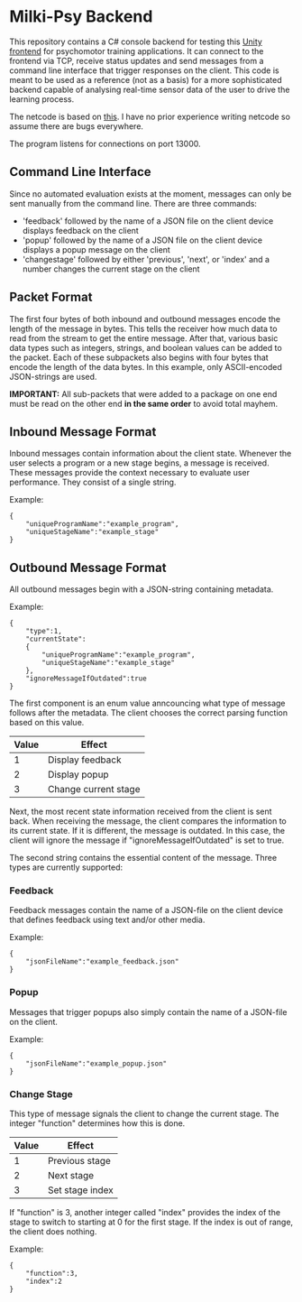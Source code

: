 # Milki-Psy Backend

This repository contains a C# console backend for testing this [Unity frontend](https://github.com/arthurkehrwald/MilkiPsyFrontend) for psychomotor training applications. It can connect to the frontend via TCP, receive status updates and send messages from a command line interface that trigger responses on the client. This code is meant to be used as a reference (not as a basis) for a more sophisticated backend capable of analysing real-time sensor data of the user to drive the learning process.

The netcode is based on [this](https://github.com/tom-weiland/tcp-udp-networking). I have no prior experience writing netcode so assume there are bugs everywhere.

The program listens for connections on port 13000.

## Command Line Interface

Since no automated evaluation exists at the moment, messages can only be sent manually from the command line. There are three commands:

- 'feedback' followed by the name of a JSON file on the client device displays feedback on the client
- 'popup' followed by the name of a JSON file on the client device displays a popup message on the client
- 'changestage' followed by either 'previous', 'next', or 'index' and a number changes the current stage on the client

## Packet Format

The first four bytes of both inbound and outbound messages encode the length of the message in bytes. This tells the receiver how much data to read from the stream to get the entire message. After that, various basic data types such as integers, strings, and boolean values can be added to the packet. Each of these subpackets also begins with four bytes that encode the length of the data bytes. In this example, only ASCII-encoded JSON-strings are used.

**IMPORTANT:** All sub-packets that were added to a package on one end must be read on the other end **in the same order** to avoid total mayhem.

## Inbound Message Format

Inbound messages contain information about the client state. Whenever the user selects a program or a new stage begins, a message is received. These messages provide the context necessary to evaluate user performance. They consist of a single string.

Example:
```
{
    "uniqueProgramName":"example_program",
    "uniqueStageName":"example_stage"
}
```

## Outbound Message Format

All outbound messages begin with a JSON-string containing metadata.

Example:
```
{
    "type":1,
    "currentState":
    {
        "uniqueProgramName":"example_program",
        "uniqueStageName":"example_stage"
    },
    "ignoreMessageIfOutdated":true
}
```

The first component is an enum value anncouncing what type of message follows after the metadata. The client chooses the correct parsing function based on this value.

| Value | Effect |
|-|-|
| 1 | Display feedback |
| 2 | Display popup |
| 3 | Change current stage |

Next, the most recent state information received from the client is sent back. When receiving the message, the client compares the information to its current state. If it is different, the message is outdated. In this case, the client will ignore the message if "ignoreMessageIfOutdated" is set to true.

The second string contains the essential content of the message. Three types are currently supported:

### Feedback

Feedback messages contain the name of a JSON-file on the client device that defines feedback using text and/or other media.

Example:
```
{
    "jsonFileName":"example_feedback.json"
}
```

### Popup

Messages that trigger popups also simply contain the name of a JSON-file on the client. 

Example:
```
{
    "jsonFileName":"example_popup.json"
}
```

### Change Stage

This type of message signals the client to change the current stage. The integer "function" determines how this is done.

| Value | Effect |
|-|-|
| 1 | Previous stage |
| 2 | Next stage |
| 3 | Set stage index |

If "function" is 3, another integer called "index" provides the index of the stage to switch to starting at 0 for the first stage. If the index is out of range, the client does nothing.

Example:
```
{
    "function":3,
    "index":2
}
```
